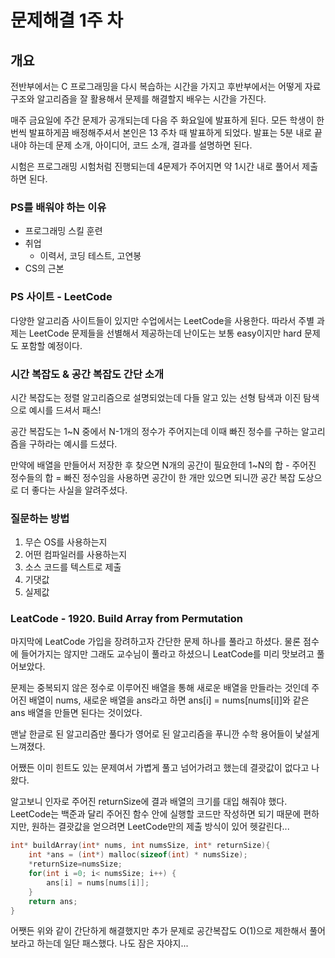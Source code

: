 # 문제해결 1주 차

## 개요

전반부에서는 C 프로그래밍을 다시 복습하는 시간을 가지고 후반부에서는 어떻게 자료구조와 알고리즘을 잘 활용해서 문제를 해결할지 배우는 시간을 가진다.

매주 금요일에 주간 문제가 공개되는데 다음 주 화요일에 발표하게 된다. 모든 학생이 한 번씩 발표하게끔 배정해주셔서 본인은 13 주차 때 발표하게 되었다. 발표는 5분 내로 끝내야 하는데 문제 소개, 아이디어, 코드 소개, 결과를 설명하면 된다.

시험은 프로그래밍 시험처럼 진행되는데 4문제가 주어지면 약 1시간 내로 풀어서 제출하면 된다.

### PS를 배워야 하는 이유

- 프로그래밍 스킬 훈련
- 취업
  - 이력서, 코딩 테스트, 고연봉
- CS의 근본

### PS 사이트 - LeetCode

다양한 알고리즘 사이트들이 있지만 수업에서는 LeetCode을 사용한다. 따라서 주별 과제는 LeetCode 문제들을 선별해서 제공하는데 난이도는 보통 easy이지만 hard 문제도 포함할 예정이다.

### 시간 복잡도 & 공간 복잡도 간단 소개

시간 복잡도는 정렬 알고리즘으로 설명되었는데 다들 알고 있는 선형 탐색과 이진 탐색으로 예시를 드셔서 패스!

공간 복잡도는 1~N 중에서 N-1개의 정수가 주어지는데 이때 빠진 정수를 구하는 알고리즘을 구하라는 예시를 드셨다.

만약에 배열을 만들어서 저장한 후 찾으면 N개의 공간이 필요한데 1~N의 합 - 주어진 정수들의 합 = 빠진 정수임을 사용하면 공간이 한 개만 있으면 되니깐 공간 복잡 도상으로 더 좋다는 사실을 알려주셨다.

### 질문하는 방법

1. 무슨 OS를 사용하는지
2. 어떤 컴파일러를 사용하는지
3. 소스 코드를 텍스트로 제출
4. 기댓값
5. 실제값

### LeatCode - 1920. Build Array from Permutation

마지막에 LeatCode 가입을 장려하고자 간단한 문제 하나를 풀라고 하셨다. 물론 점수에 들어가지는 않지만 그래도 교수님이 풀라고 하셨으니 LeatCode를 미리 맛보려고 풀어보았다.

문제는 중복되지 않은 정수로 이루어진 배열을 통해 새로운 배열을 만들라는 것인데 주어진 배열이 nums, 새로운 배열을 ans라고 하면 ans[i] = nums[nums[i]]와 같은 ans 배열을 만들면 된다는 것이었다.

맨날 한글로 된 알고리즘만 풀다가 영어로 된 알고리즘을 푸니깐 수학 용어들이 낯설게 느껴졌다. 

어쨌든 이미 힌트도 있는 문제여서 가볍게 풀고 넘어가려고 했는데 결괏값이 없다고 나왔다.

알고보니 인자로 주어진 returnSize에 결과 배열의 크기를 대입 해줘야 했다. LeetCode는 백준과 달리 주어진 함수 안에 실행할 코드만 작성하면 되기 때문에 편하지만, 원하는 결괏값을 얻으려면 LeetCode만의 제출 방식이 있어 헷갈린다...

``` c
int* buildArray(int* nums, int numsSize, int* returnSize){
    int *ans = (int*) malloc(sizeof(int) * numsSize);
    *returnSize=numsSize;
    for(int i =0; i< numsSize; i++) {
        ans[i] = nums[nums[i]];
    }
    return ans;
}
```

어쨋든 위와 같이 간단하게 해결했지만 추가 문제로 공간복잡도 O(1)으로 제한해서 풀어보라고 하는데 일단 패스했다. 나도 잠은 자야지...
